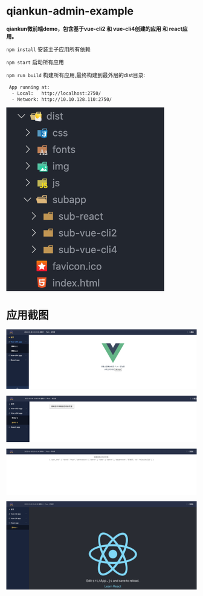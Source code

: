 # qiankun-admin-example
**qiankun微前端demo，包含基于vue-cli2 和 vue-cli4创建的应用 和 react应用。**

`npm install` 安装主子应用所有依赖

`npm start` 启动所有应用

`npm run build` 构建所有应用,最终构建到最外层的dist目录:

```
 App running at:
  - Local:   http://localhost:2750/ 
  - Network: http://10.10.128.110:2750/
```

![构建结果](./screenshot/dist.png)

# 应用截图


![构建结果](./screenshot/shot1.png)

![构建结果](./screenshot/shot2.png)

![构建结果](./screenshot/shot3.png)

![构建结果](./screenshot/shot4.png)
